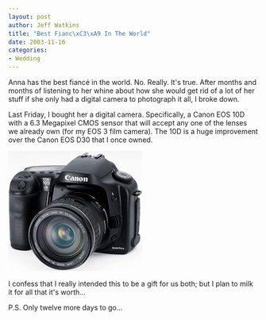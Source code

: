 ```yaml
--- 
layout: post
author: Jeff Watkins
title: "Best Fianc\xC3\xA9 In The World"
date: 2003-11-16
categories: 
- Wedding
---
```


Anna has the best fianc&eacute; in the world. No. Really. It's true. After months and months of listening to her whine about how she would get rid of a lot of her stuff if she only had a digital camera to photograph it all, I broke down.

Last Friday, I bought her a digital camera. Specifically, a Canon EOS 10D with a 6.3 Megapixel CMOS sensor that will accept any one of the lenses we already own (for my EOS 3 film camera). The 10D is a huge improvement over the Canon EOS D30 that I once owned.

<img class="photo" src="/images/10D-CL1.jpg" alt="Canon 10D">

I confess that I really intended this to be a gift for us both; but I plan to milk it for all that it's worth...

P.S. Only twelve more days to go...
